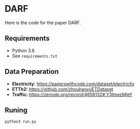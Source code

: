 # DARF

Here is the code for the paper DARF.

## Requirements

-  Python 3.6
- See `requirements.txt`

## Data Preparation
- **Electricity:** https://paperswithcode.com/dataset/electricity
- **ETTh2:** https://github.com/zhouhaoyi/ETDataset
- **Traffic:** https://zenodo.org/record/4656132#.Y3ttxezMIeY

## Runing
	python3 run.py
